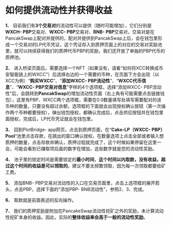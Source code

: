 # 如何提供流动性并获得收益

**1**、	目前我们有**3个交易对**的流动性可以提供（随时可能增加），它们分别是**WXCH- PBP**交易对、**WXCC- PBP**交易对、**BNB- PBP**交易对，交易对是在PancakSwap上配对并提供的，配对并提供到PancakSwap上后，会在钱包里形成一个交易对的LP代币凭证，这个凭证存入到质押页面上的对应的交易对奖励池里，就可以持续获得我们的质押代币PBP的奖励，我们还开放了单独的PBP代币的质押池。

**2**、 	进入桥梁页面后，需要选择一个NFT（如果没有，请看“如何将XCC转换成币安智能链上的WXCC”）后选择右边的一个需要的币种，在页面下方会出现（以XCC为例）“**购买WXCC**”、“**添加WXCC- PBP流动性**”、“**WXCC代币信息**”、“**WXCC- PBP交易对信息**”字样的4个选项框，选择“添加WXCC- PBP流动性”后，会跳转到**PancakSwap**的增加流动性页面（右上角有可能需要点击链接钱包），这里有PBP、WXCC两个选项框，需要在0.0数量填写处填写需要配对的该币种的数量，只要没有超过余额，选项框的下面就会出现授权确认按钮（第一次操作两个币种都要授权），弹出钱包授权，都确认完成后，点击供应按钮并在钱包里面授权，完成后，LP代币凭证就会在钱包里。

**3**、	回到PlotBridge- app网页，点击到质押页面，在“**Cake-LP（WXCC- PBP）Pool**“池里点击存款，在跳出的窗口确认授权，在数量选项上点击全部或者输入想质押的数量，点击存款并确认，质押过程就完成了，这个时候如果停留在这里一会，可能会看到已赚取项后面的数字在增加，这些数字就是您的流动性奖励。

**4**、	池子里的锁定时间是需要锁定的**最小时间**，**这个时间以内取款，没有收益，超过这个时间的收益是可以领取的**。建议不要太频繁领取，因为每一次领取都要给矿工费。

**5**、	添加BNB- PBP交易对流动性的入口在交易页面里，点击上选项框的展开箭头，点击PBP，选择下面的“添加PBP- BNB流动性”，参照2、3、完成。

**6**、	取款就是前面表述的反向操作。

**7**、	我们的质押奖励是附加在PancakeSwap流动性挖矿之外的奖励，未计算流动性挖矿本身的收益。因此，实际的**整体收益率会高于一般的流动性奖励**。